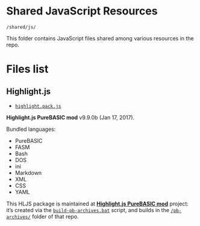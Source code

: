 Shared JavaScript Resources
===========================

    /shared/js/

This folder contains JavaScript files shared among various resources in the repo.

Files list
==========

Highlight.js
------------

-   [`highlight.pack.js`](./highlight.pack.js)


**Highlight.js PureBASIC mod** v9.9.0b (Jan 17, 2017).

Bundled languages:

-   PureBASIC
-   FASM
-   Bash
-   DOS
-   ini
-   Markdown
-   XML
-   CSS
-   YAML

This HLJS package is maintained at [**Highlight.js PureBASIC mod**](https://github.com/tajmone/highlight.js/blob/PureBASIC/PureBASIC_README.md) project: it’s created via the [`build-pb-archives.bat`](https://github.com/tajmone/highlight.js/blob/PureBASIC/build-pb-archives.bat) script, and builds in the [`/pb-archives/`](https://github.com/tajmone/highlight.js/tree/PureBASIC/pb-archives) folder of that repo.
